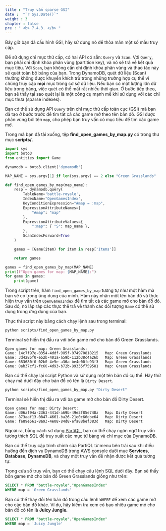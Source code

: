 ```yaml
---
title : "Truy vấn sparse GSI"
date :  "`r Sys.Date()`" 
weight : 3
chapter : false
pre : " <b> 7.4.3. </b> "
---
```


Bây giờ bạn đã cấu hình GSI, hãy sử dụng nó để thỏa mãn một số mẫu truy cập.

Để sử dụng chỉ mục thứ cấp, có hai API có sẵn: `Query` và `Scan`. Với `Query`, bạn phải chỉ định khóa phân vùng (partition key), và nó sẽ trả về kết quả mục tiêu. Với `Scan`, bạn không cần chỉ định khóa phân vùng và thao tác này sẽ quét toàn bộ bảng của bạn. Trong DynamoDB, quét dữ liệu (Scan) thường không được khuyến khích trừ trong những trường hợp cụ thể vì chúng truy cập **mọi** mục trong cơ sở dữ liệu. Nếu bạn có một lượng lớn dữ liệu trong bảng, việc quét có thể mất rất nhiều thời gian. Ở bước tiếp theo, bạn sẽ thấy tại sao quét lại là một công cụ mạnh mẽ khi sử dụng với các chỉ mục thưa (sparse indexes).

Bạn có thể sử dụng API `Query` trên chỉ mục thứ cấp toàn cục (GSI) mà bạn đã tạo ở bước trước để tìm tất cả các game mở theo tên bản đồ. GSI được phân vùng bởi tên `map`, cho phép bạn truy vấn có mục tiêu để tìm các game mở.

Trong mã bạn đã tải xuống, tệp **find_open_games_by_map.py** có trong thư mục **scripts/**.

```python
import sys
import boto3
from entities import Game

dynamodb = boto3.client('dynamodb')

MAP_NAME = sys.argv[1] if len(sys.argv) == 2 else "Green Grasslands"

def find_open_games_by_map(map_name):
    resp = dynamodb.query(
        TableName='battle-royale',
        IndexName="OpenGamesIndex",
        KeyConditionExpression="#map = :map",
        ExpressionAttributeNames={
            "#map": "map"
        },
        ExpressionAttributeValues={
            ":map": { "S": map_name },
        },
        ScanIndexForward=True
    )

    games = [Game(item) for item in resp['Items']]

    return games

games = find_open_games_by_map(MAP_NAME)
print(f"Open games for map: {MAP_NAME}:")
for game in games:
    print(game)
```

Trong script trên, hàm `find_open_games_by_map` tương tự như một hàm mà bạn sẽ có trong ứng dụng của mình. Hàm này nhận một tên bản đồ và thực hiện truy vấn trên `OpenGamesIndex` để tìm tất cả các game mở cho bản đồ đó. Sau đó, nó lắp ráp các thực thể trả về thành các đối tượng `Game` có thể sử dụng trong ứng dụng của bạn.

Thực thi script này bằng cách chạy lệnh sau trong terminal:

```sh
python scripts/find_open_games_by_map.py
```

Terminal sẽ hiển thị đầu ra với bốn game mở cho bản đồ Green Grasslands.

```text
Open games for map: Green Grasslands:
Game: 14c7f97e-8354-4ddf-985f-074970818215   Map: Green Grasslands
Game: 3d4285f0-e52b-401a-a59b-112b38c4a26b   Map: Green Grasslands
Game: 683680f0-02b0-4e5e-a36a-be4e00fc93f3   Map: Green Grasslands
Game: 0ab37cf1-fc60-4d93-b72b-89335f759581   Map: Green Grasslands
```

Bạn có thể chạy lại script Python và sử dụng một tên bản đồ cụ thể. Hãy thử chạy mã dưới đây cho bản đồ có tên là `Dirty Desert`.

```sh
python scripts/find_open_games_by_map.py "Dirty Desert"
```

Terminal sẽ hiển thị đầu ra với ba game mở cho bản đồ Dirty Desert.

```text
Open games for map: Dirty Desert:
Game: d06af94a-2363-441d-a69b-49e3f85e748a   Map: Dirty Desert
Game: 873aaf13-0847-4661-ba26-21e0c66ebe64   Map: Dirty Desert
Game: fe89e561-8a93-4e08-84d8-efa88bef383d   Map: Dirty Desert
```

Ngoài ra, bằng cách sử dụng [PartiQL](https://docs.aws.amazon.com/amazondynamodb/latest/developerguide/ql-reference.html), bạn có thể chạy ngôn ngữ truy vấn tương thích SQL để truy xuất các mục từ bảng và chỉ mục của DynamoDB.

Bạn có thể truy cập trình chỉnh sửa PartiQL từ menu bên trái sau khi điều hướng đến dịch vụ DynamoDB trong AWS console dưới mục **Services**, **Database**, **DynamoDB**, và chạy một truy vấn để nhận được kết quả tương tự.

Trong cửa sổ truy vấn, bạn có thể chạy câu lệnh SQL dưới đây. Bạn sẽ thấy bốn game mở cho bản đồ Green Grasslands giống như trên:

```sql
SELECT * FROM "battle-royale"."OpenGamesIndex"
WHERE map = 'Green Grasslands'
```

Bạn có thể thay đổi tên bản đồ trong câu lệnh `WHERE` để xem các game mở cho các bản đồ khác. Ví dụ, hãy kiểm tra xem có bao nhiêu game mở cho bản đồ có tên là **Juicy Jungle**.

```sql
SELECT * FROM "battle-royale"."OpenGamesIndex"
WHERE map = 'Juicy Jungle'
```